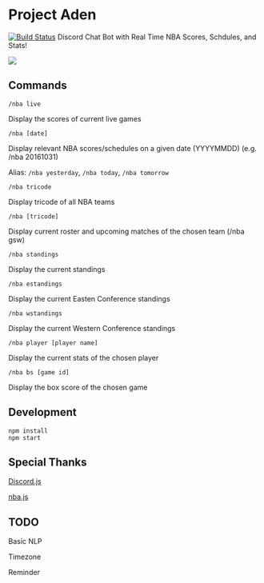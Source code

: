 # Project Aden
[![Build Status](https://travis-ci.org/chewong/Aden.svg?branch=master)](https://travis-ci.org/chewong/Aden)
Discord Chat Bot with Real Time NBA Scores, Schdules, and Stats!

![](https://zippy.gfycat.com/MemorableRectangularAgouti.gif)

## Commands
```/nba live```

Display the scores of current live games

```/nba [date]```

Display relevant NBA scores/schedules on a given date (YYYYMMDD) (e.g. /nba 20161031)

Alias: ```/nba yesterday```, ```/nba today```, ```/nba tomorrow```

```/nba tricode```

Display tricode of all NBA teams

```/nba [tricode]```

Display current roster and upcoming matches of the chosen team (/nba gsw)

```/nba standings```

Display the current standings

```/nba estandings```

Display the current Easten Conference standings

```/nba wstandings```

Display the current Western Conference standings

```/nba player [player name]```

Display the current stats of the chosen player

```/nba bs [game id]```

Display the box score of the chosen game

## Development
```
npm install
npm start
```
## Special Thanks
[Discord.js](https://discord.js.org/)

[nba.js](https://github.com/kshvmdn/nba.js)

## TODO
Basic NLP

Timezone

Reminder
